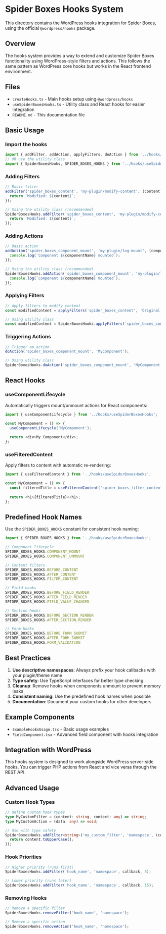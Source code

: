 # Spider Boxes Hooks System

This directory contains the WordPress hooks integration for Spider Boxes, using the official `@wordpress/hooks` package.

## Overview

The hooks system provides a way to extend and customize Spider Boxes functionality using WordPress-style filters and actions. This follows the same pattern as WordPress core hooks but works in the React frontend environment.

## Files

- `createHooks.ts` - Main hooks setup using `@wordpress/hooks`
- `useSpiderBoxesHooks.ts` - Utility class and React hooks for easier integration
- `README.md` - This documentation file

## Basic Usage

### Import the hooks

```typescript
import { addFilter, addAction, applyFilters, doAction } from '../hooks/createHooks';
// OR use the utility class
import { SpiderBoxesHooks, SPIDER_BOXES_HOOKS } from '../hooks/useSpiderBoxesHooks';
```

### Adding Filters

```typescript
// Basic filter
addFilter('spider_boxes_content', 'my-plugin/modify-content', (content) => {
  return `Modified: ${content}`;
});

// Using the utility class (recommended)
SpiderBoxesHooks.addFilter('spider_boxes_content', 'my-plugin/modify-content', (content) => {
  return `Modified: ${content}`;
});
```

### Adding Actions

```typescript
// Basic action
addAction('spider_boxes_component_mount', 'my-plugin/log-mount', (componentName) => {
  console.log(`Component ${componentName} mounted`);
});

// Using the utility class (recommended)
SpiderBoxesHooks.addAction('spider_boxes_component_mount', 'my-plugin/log-mount', (componentName) => {
  console.log(`Component ${componentName} mounted`);
});
```

### Applying Filters

```typescript
// Apply filters to modify content
const modifiedContent = applyFilters('spider_boxes_content', 'Original content');

// Using utility class
const modifiedContent = SpiderBoxesHooks.applyFilters('spider_boxes_content', 'Original content');
```

### Triggering Actions

```typescript
// Trigger an action
doAction('spider_boxes_component_mount', 'MyComponent');

// Using utility class
SpiderBoxesHooks.doAction('spider_boxes_component_mount', 'MyComponent');
```

## React Hooks

### useComponentLifecycle

Automatically triggers mount/unmount actions for React components:

```typescript
import { useComponentLifecycle } from '../hooks/useSpiderBoxesHooks';

const MyComponent = () => {
  useComponentLifecycle('MyComponent');
  
  return <div>My Component</div>;
};
```

### useFilteredContent

Apply filters to content with automatic re-rendering:

```typescript
import { useFilteredContent } from '../hooks/useSpiderBoxesHooks';

const MyComponent = () => {
  const filteredTitle = useFilteredContent('spider_boxes_filter_content', 'Original Title');
  
  return <h1>{filteredTitle}</h1>;
};
```

## Predefined Hook Names

Use the `SPIDER_BOXES_HOOKS` constant for consistent hook naming:

```typescript
import { SPIDER_BOXES_HOOKS } from '../hooks/useSpiderBoxesHooks';

// Component lifecycle
SPIDER_BOXES_HOOKS.COMPONENT_MOUNT
SPIDER_BOXES_HOOKS.COMPONENT_UNMOUNT

// Content filters
SPIDER_BOXES_HOOKS.BEFORE_CONTENT
SPIDER_BOXES_HOOKS.AFTER_CONTENT
SPIDER_BOXES_HOOKS.FILTER_CONTENT

// Field hooks
SPIDER_BOXES_HOOKS.BEFORE_FIELD_RENDER
SPIDER_BOXES_HOOKS.AFTER_FIELD_RENDER
SPIDER_BOXES_HOOKS.FIELD_VALUE_CHANGED

// Section hooks
SPIDER_BOXES_HOOKS.BEFORE_SECTION_RENDER
SPIDER_BOXES_HOOKS.AFTER_SECTION_RENDER

// Form hooks
SPIDER_BOXES_HOOKS.BEFORE_FORM_SUBMIT
SPIDER_BOXES_HOOKS.AFTER_FORM_SUBMIT
SPIDER_BOXES_HOOKS.FORM_VALIDATION
```

## Best Practices

1. **Use descriptive namespaces**: Always prefix your hook callbacks with your plugin/theme name
2. **Type safety**: Use TypeScript interfaces for better type checking
3. **Cleanup**: Remove hooks when components unmount to prevent memory leaks
4. **Consistent naming**: Use the predefined hook names when possible
5. **Documentation**: Document your custom hooks for other developers

## Example Components

- `ExampleHooksUsage.tsx` - Basic usage examples
- `FieldComponent.tsx` - Advanced field component with hooks integration

## Integration with WordPress

This hooks system is designed to work alongside WordPress server-side hooks. You can trigger PHP actions from React and vice versa through the REST API.

## Advanced Usage

### Custom Hook Types

```typescript
// Define custom hook types
type MyCustomFilter = (content: string, context: any) => string;
type MyCustomAction = (data: any) => void;

// Use with type safety
SpiderBoxesHooks.addFilter<string>('my_custom_filter', 'namespace', (content: string) => {
  return content.toUpperCase();
});
```

### Hook Priorities

```typescript
// Higher priority (runs first)
SpiderBoxesHooks.addFilter('hook_name', 'namespace', callback, 5);

// Lower priority (runs later)
SpiderBoxesHooks.addFilter('hook_name', 'namespace', callback, 15);
```

### Removing Hooks

```typescript
// Remove a specific filter
SpiderBoxesHooks.removeFilter('hook_name', 'namespace');

// Remove a specific action
SpiderBoxesHooks.removeAction('hook_name', 'namespace');
```
